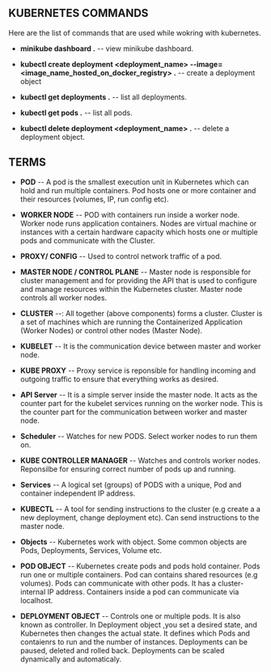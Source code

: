 ## KUBERNETES COMMANDS

Here are the list of commands that are used while wokring with kubernetes.

- **minikube dashboard .** -- view minikube dashboard.

- **kubectl create deployment <deployment_name> --image=<image_name_hosted_on_docker_registry> .** -- create a deployment object

- **kubectl get deployments .** -- list all deployments.

- **kubectl get pods .** -- list all pods.

- **kubectl delete deployment <deployment_name> .** -- delete a deployment object.

## TERMS

- **POD** -- A pod is the smallest execution unit in Kubernetes which can hold and run multiple containers. Pod hosts one or more container and their resources (volumes, IP, run config etc).

- **WORKER NODE** -- POD with containers run inside a worker node. Worker node runs application containers. Nodes are virtual machine or instances with a certain hardware capacity which hosts one or multiple pods and communicate with the Cluster.

- **PROXY/ CONFIG** -- Used to control network traffic of a pod.

- **MASTER NODE / CONTROL PLANE** -- Master node is responsible for cluster management and for providing the API that is used to configure and manage resources within the Kubernetes cluster. Master node controls all worker nodes.

- **CLUSTER** --: All together (above components) forms a cluster. Cluster is a set of machines which are running the Containerized Application (Worker Nodes) or control other nodes (Master Node).

- **KUBELET** -- It is the communication device between master and worker node.

- **KUBE PROXY** -- Proxy service is reponsible for handling incoming and outgoing traffic to ensure that everything works as desired.

- **API Server** -- It is a simple server inside the master node. It acts as the counter part for the kubelet services running on the worker node. This is the counter part for the communication between worker and master node.

- **Scheduler** -- Watches for new PODS. Select worker nodes to run them on.

- **KUBE CONTROLLER MANAGER** -- Watches and controls worker nodes. Reponsilbe for ensuring correct number of pods up and running.

- **Services** -- A logical set (groups) of PODS with a unique, Pod and container independent IP address.

- **KUBECTL** -- A tool for sending instructions to the cluster (e.g create a a new deployment, change deployment etc). Can send instructions to the master node.

- **Objects** -- Kubernetes work with object. Some common objects are Pods, Deployments, Services, Volume etc.

- **POD OBJECT** -- Kubernetes create pods and pods hold container. Pods run one or multiple containers. Pod can contains shared resources (e.g volumes). Pods can communicate with other pods. It has a cluster-internal IP address. Containers inside a pod can communicate via localhost.

- **DEPLOYMENT OBJECT** -- Controls one or multiple pods. It is also known as controller. In Deployment object ,you set a desired state, and Kubernetes then changes the actual state. It defines which Pods and contaienrs to run and the number of instances. Deployments can be paused, deleted and rolled back. Deployments can be scaled dynamically and automaticaly.
